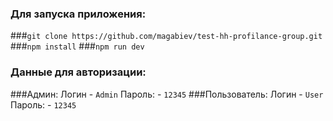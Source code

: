 ### Для запуска приложения:
###`git clone https://github.com/magabiev/test-hh-profilance-group.git`
###`npm install`
###`npm run dev`
### Данные для авторизации:
###Админ: Логин - `Admin` Пароль: - `12345` 
###Пользователь: Логин - `User` Пароль: - `12345` 
